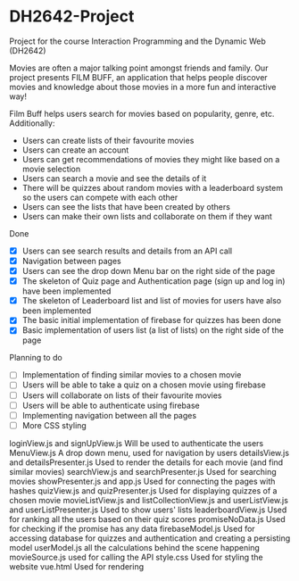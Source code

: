 # DH2642-Project
Project for the course  Interaction Programming and the Dynamic Web (DH2642)

Movies are often a major talking point amongst friends and family.
Our project presents FILM BUFF, an application that helps people discover movies and knowledge about those movies in a more fun and interactive way!

Film Buff helps users search for movies based on popularity, genre, etc. Additionally:
  - Users can create lists of their favourite movies
  - Users can create an account
  - Users can get recommendations of movies they might like based on a movie selection
  - Users can search a movie and see the details of it
  - There will be quizzes about random movies with a leaderboard system so the users can compete with each other
  - Users can see the lists that have been created by others 
  - Users can make their own lists and collaborate on them if they want

Done 
  - [X] Users can see search results and details from an API call
  - [X] Navigation between pages
  - [X] Users can see the drop down Menu bar on the right side of the page 
  - [X] The skeleton of Quiz page and Authentication page (sign up and log in) have been implemented
  - [X] The skeleton of Leaderboard list and list of movies for users have also been implemented
  - [X] The basic initial implementation of firebase for quizzes has been done
  - [X] Basic implementation of users list (a list of lists) on the right side of the page 

Planning to do
  - [ ] Implementation of finding similar movies to a chosen movie
  - [ ] Users will be able to take a quiz on a chosen movie using firebase
  - [ ] Users will collaborate on lists of their favourite movies
  - [ ] Users will be able to authenticate using firebase
  - [ ] Implementing navigation between all the pages
  - [ ] More CSS styling

loginView.js and signUpView.js
  Will be used to authenticate the users
MenuView.js
  A drop down menu, used for navigation by users
detailsView.js and detailsPresenter.js
  Used to render the details for each movie (and find similar movies)
searchView.js and searchPresenter.js
  Used for searching movies
showPresenter.js and app.js
  Used for connecting the pages with hashes
quizView.js and quizPresenter.js
  Used for displaying quizzes of a chosen movie
movieListView.js and listCollectionView.js and userListView.js and userListPresenter.js
  Used to show users' lists
leaderboardView.js
  Used for ranking all the users based on their quiz scores
promiseNoData.js
  Used for checking if the promise has any data
firebaseModel.js
  Used for accessing database for quizzes and authentication and creating a persisting model 
userModel.js
  all the calculations behind the scene happening
movieSource.js
  used for calling the API
style.css
  Used for styling the website
vue.html
  Used for rendering


